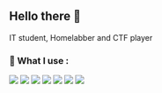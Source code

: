 ## Hello there 👋

IT student, Homelabber and CTF player 

### 🔧 What I use :
![](https://img.shields.io/badge/OS-Linux-informational?style=flat&logo=linux&logoColor=white&color=FCC624)
![](https://img.shields.io/badge/OS-Ubuntu-informational?style=flat&logo=ubuntu&logoColor=white&color=E95420)
![](https://custom-icon-badges.demolab.com/badge/OS-Windows-informational?style=flat&logo=windows11&logoColor=white&color=0078D6)
![](https://custom-icon-badges.demolab.com/badge/Firewall-Pfsense-informational?style=flat&logo=pfsense&logoColor=white&color=0078D6)
![](https://custom-icon-badges.demolab.com/badge/Hypervisor-Proxmox-informational?style=flat&logo=proxmox&logoColor=white&color=E95420)
![](https://img.shields.io/badge/Containerisation-Docker-informational?style=flat&logo=docker&logoColor=white&color=0078D6)
![](https://custom-icon-badges.demolab.com/badge/Container_Management-Portainer-informational?style=flat&logo=portainer&logoColor=white&color=0078D6)
<!--
**TomyThePingu/TomyThePingu** is a ✨ _special_ ✨ repository because its `README.md` (this file) appears on your GitHub profile.

Here are some ideas to get you started:

- 🔭 I’m currently working on ...
- 🌱 I’m currently learning ...
- 👯 I’m looking to collaborate on ...
- 🤔 I’m looking for help with ...
- 💬 Ask me about ...
- 📫 How to reach me: ...
- 😄 Pronouns: ...
- ⚡ Fun fact: ...
-->
